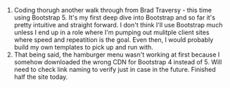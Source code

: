 1. Coding thorugh another walk through from Brad Traversy - this time using Bootstrap 5.  It's my first deep dive into Bootstrap and so far it's pretty intuitive and straight forward. I don't think I'll use Bootstrap much unless I end up in a role where I'm pumping out mulitple client sites where speed and repeatition is the goal. Even then, I would probably build my own templates to pick up and run with.
2. That being said, the hamburger menu wasn't working at first because I somehow downloaded the wrong CDN for Bootstrap 4 instead of 5. Will need to check link naming to verify just in case in the future. Finished half the site today.
